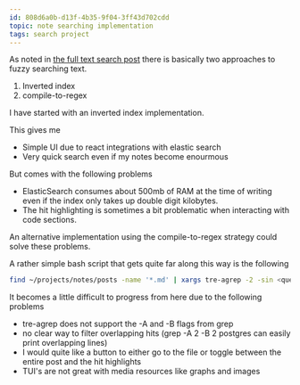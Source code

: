 ```yaml
---
id: 808d6a0b-d13f-4b35-9f04-3ff43d702cdd
topic: note searching implementation
tags: search project
---
```


As noted in [the full text search post](full_text_search.md) there is basically two approaches to fuzzy searching text.

1) Inverted index
2) compile-to-regex


I have started with an inverted index implementation.

This gives me
- Simple UI due to react integrations with elastic search
- Very quick search even if my notes become enourmous

But comes with the following problems
- ElasticSearch consumes about 500mb of RAM at the time of writing even if the index only takes up double digit kilobytes.
- The hit highlighting is sometimes a bit problematic when interacting with code sections.

An alternative implementation using the compile-to-regex strategy could solve these problems.

A rather simple bash script that gets quite far along this way is the following

```bash
find ~/projects/notes/posts -name '*.md' | xargs tre-agrep -2 -sin <query>
```

It becomes a little difficult to progress from here due to the following problems
- tre-agrep does not support the -A and -B flags from grep
- no clear way to filter overlapping hits (grep -A 2 -B 2 postgres can easily print overlapping lines)
- I would quite like a button to either go to the file or toggle between the entire post and the hit highlights
- TUI's are not great with media resources like graphs and images
